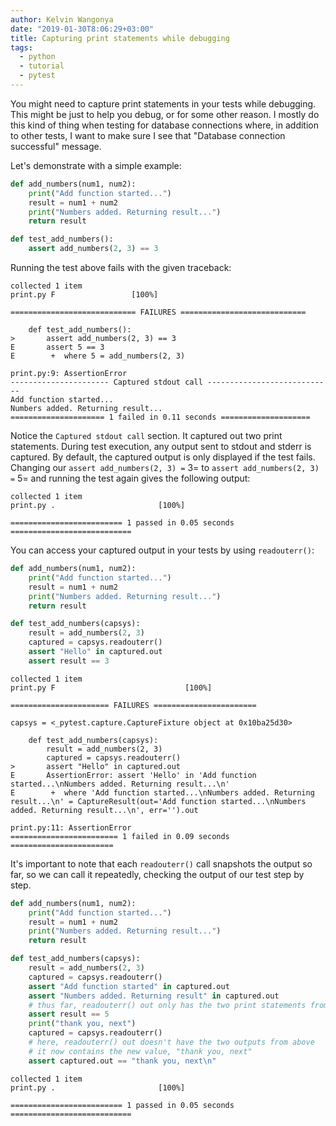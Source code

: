 ```yaml
---
author: Kelvin Wangonya
date: "2019-01-30T8:06:29+03:00"
title: Capturing print statements while debugging
tags:
  - python
  - tutorial
  - pytest
---
```


You might need to capture print statements in your tests while
debugging. This might be just to help you debug, or for some other
reason. I mostly do this kind of thing when testing for database
connections where, in addition to other tests, I want to make sure I see
that \"Database connection successful\" message.

Let's demonstrate with a simple example:

```python
def add_numbers(num1, num2):
    print("Add function started...")
    result = num1 + num2
    print("Numbers added. Returning result...")
    return result

def test_add_numbers():
    assert add_numbers(2, 3) == 3
```

Running the test above fails with the given traceback:

```shell
collected 1 item
print.py F                 [100%]

============================ FAILURES ============================

    def test_add_numbers():
>       assert add_numbers(2, 3) == 3
E       assert 5 == 3
E        +  where 5 = add_numbers(2, 3)

print.py:9: AssertionError
---------------------- Captured stdout call ----------------------------
Add function started...
Numbers added. Returning result...
===================== 1 failed in 0.11 seconds ====================
```

Notice the `Captured stdout call` section. It captured out
two print statements. During test execution, any output sent to stdout
and stderr is captured. By default, the captured output is only
displayed if the test fails. Changing our
`assert add_numbers(2, 3) =` 3= to
`assert add_numbers(2, 3) =` 5= and running the test again
gives the following output:

```shell
collected 1 item
print.py .                       [100%]

========================= 1 passed in 0.05 seconds ===========================
```

You can access your captured output in your tests by using
`readouterr()`:

```python
def add_numbers(num1, num2):
    print("Add function started...")
    result = num1 + num2
    print("Numbers added. Returning result...")
    return result

def test_add_numbers(capsys):
    result = add_numbers(2, 3)
    captured = capsys.readouterr()
    assert "Hello" in captured.out
    assert result == 3
```

```shell
collected 1 item
print.py F                             [100%]

====================== FAILURES =======================

capsys = <_pytest.capture.CaptureFixture object at 0x10ba25d30>

    def test_add_numbers(capsys):
        result = add_numbers(2, 3)
        captured = capsys.readouterr()
>       assert "Hello" in captured.out
E       AssertionError: assert 'Hello' in 'Add function started...\nNumbers added. Returning result...\n'
E        +  where 'Add function started...\nNumbers added. Returning result...\n' = CaptureResult(out='Add function started...\nNumbers added. Returning result...\n', err='').out

print.py:11: AssertionError
======================== 1 failed in 0.09 seconds =======================
```

It's important to note that each `readouterr()` call
snapshots the output so far, so we can call it repeatedly, checking the
output of our test step by step.

```python
def add_numbers(num1, num2):
    print("Add function started...")
    result = num1 + num2
    print("Numbers added. Returning result...")
    return result

def test_add_numbers(capsys):
    result = add_numbers(2, 3)
    captured = capsys.readouterr()
    assert "Add function started" in captured.out
    assert "Numbers added. Returning result" in captured.out
    # thus far, readouterr() out only has the two print statements from the add_numbers function
    assert result == 5
    print("thank you, next")
    captured = capsys.readouterr()
    # here, readouterr() out doesn't have the two outputs from above
    # it now contains the new value, "thank you, next"
    assert captured.out == "thank you, next\n"
```

```shell
collected 1 item
print.py .                       [100%]

========================= 1 passed in 0.05 seconds ===========================
```
